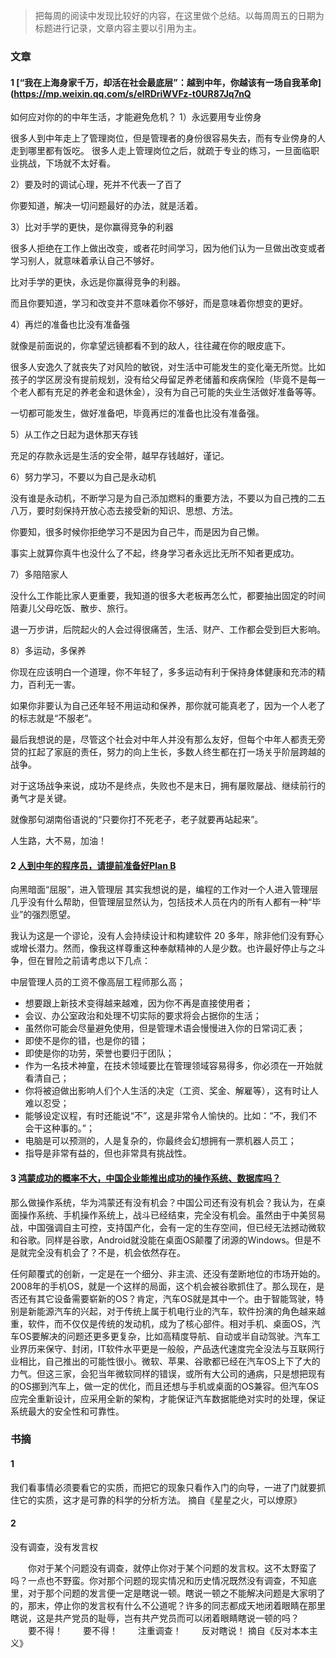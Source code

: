 >把每周的阅读中发现比较好的内容，在这里做个总结。以每周周五的日期为标题进行记录，文章内容主要以引用为主。


### 文章
#### 1 [“我在上海身家千万，却活在社会最底层”：越到中年，你越该有一场自我革命](https://mp.weixin.qq.com/s/elRDriWVFz-t0UR87Jq7nQ

如何应对你的的中年生活，才能避免危机？
1）永远要用专业傍身

很多人到中年走上了管理岗位，但是管理者的身份很容易失去，而有专业傍身的人走到哪里都有饭吃。
很多人走上管理岗位之后，就疏于专业的练习，一旦面临职业挑战，下场就不太好看。

2）要及时的调试心理，死并不代表一了百了

你要知道，解决一切问题最好的办法，就是活着。

3）比对手学的更快，是你赢得竞争的利器

很多人拒绝在工作上做出改变，或者花时间学习，因为他们认为一旦做出改变或者学习别人，就意味着承认自己不够好。

比对手学的更快，永远是你赢得竞争的利器。

而且你要知道，学习和改变并不意味着你不够好，而是意味着你想变的更好。


4）再烂的准备也比没有准备强

就像是前面说的，你拿望远镜都看不到的敌人，往往藏在你的眼皮底下。

很多人安逸久了就丧失了对风险的敏锐，对生活中可能发生的变化毫无所觉。比如孩子的学区房没有提前规划，没有给父母留足养老储蓄和疾病保险（毕竟不是每一个老人都有充足的养老金和退休金），没有为自己可能的失业生活做好准备等等。

一切都可能发生，做好准备吧，毕竟再烂的准备也比没有准备强。

5）从工作之日起为退休那天存钱

充足的存款永远是生活的安全带，越早存钱越好，谨记。

6）努力学习，不要以为自己是永动机

没有谁是永动机，不断学习是为自己添加燃料的重要方法，不要以为自己拽的二五八万，要时刻保持开放心态去接受新的知识、思想、方法。

你要知，很多时候你拒绝学习不是因为自己牛，而是因为自己懒。

事实上就算你真牛也没什么了不起，终身学习者永远比无所不知者更成功。

7）多陪陪家人

没什么工作能比家人更重要，我知道的很多大老板再怎么忙，都要抽出固定的时间陪妻儿父母吃饭、散步、旅行。

退一万步讲，后院起火的人会过得很痛苦，生活、财产、工作都会受到巨大影响。

8）多运动，多保养

你现在应该明白一个道理，你不年轻了，多多运动有利于保持身体健康和充沛的精力，百利无一害。

如果你非要认为自己还年轻不用运动和保养，那你就可能真老了，因为一个人老了的标志就是“不服老”。

最后我想说的是，尽管这个社会对中年人并没有那么友好，但每个中年人都责无旁贷的扛起了家庭的责任，努力的向上生长，多数人终生都在打一场关乎阶层跨越的战争。

对于这场战争来说，成功不是终点，失败也不是末日，拥有屡败屡战、继续前行的勇气才是关键。

就像那句湖南俗语说的“只要你打不死老子，老子就要再站起来”。

人生路，大不易，加油！

#### 2 [人到中年的程序员，请提前准备好Plan B](https://mp.weixin.qq.com/s/w6e5qJ2_knPdUWspEkyTyQ)
向黑暗面“屈服”，进入管理层
其实我想说的是，编程的工作对一个人进入管理层几乎没有什么帮助，但管理层显然认为，包括技术人员在内的所有人都有一种“毕业”的强烈愿望。

我认为这是一个谬论，没有人会持续设计和构建软件 20 多年，除非他们没有野心或增长潜力。然而，像我这样尊重这种奉献精神的人是少数。也许最好停止与之斗争，但在冒险之前请考虑以下几点：

中层管理人员的工资不像高层工程师那么高；

* 想要跟上新技术变得越来越难，因为你不再是直接使用者；
* 会议、办公室政治和处理不切实际的要求将会占据你的生活；
* 虽然你可能会尽量避免使用，但是管理术语会慢慢进入你的日常词汇表；
* 即使不是你的错，也是你的错；
* 即使是你的功劳，荣誉也要归于团队；
* 作为一名技术神童，在技术领域要比在管理领域容易得多，你必须在一开始就看清自己；
* 你将被迫做出影响人们个人生活的决定（工资、奖金、解雇等），这有时让人难以忍受；
* 能够设定议程，有时还能说“不”，这是非常令人愉快的。比如：“不，我们不会干这种事的。”；
* 电脑是可以预测的，人是复杂的，你最终会幻想拥有一票机器人员工；
* 指导是非常有益的，但也非常具有挑战性。

#### 3 [鸿蒙成功的概率不大，中国企业能推出成功的操作系统、数据库吗？](https://mp.weixin.qq.com/s/3APcpMe-KgOwUfoQJK_9Pg)

那么做操作系统，华为鸿蒙还有没有机会？中国公司还有没有机会？我认为，在桌面操作系统、手机操作系统上，战斗已经结束，完全没有机会。虽然由于中美贸易战，中国强调自主可控，支持国产化，会有一定的生存空间，但已经无法撼动微软和谷歌。同样是谷歌，Android就没能在桌面OS颠覆了闭源的Windows。但是不是就完全没有机会了？不是，机会依然存在。
 
任何颠覆式的创新，一定是在一个细分、非主流、还没有垄断地位的市场开始的。2008年的手机OS，就是一个这样的局面，这个机会被谷歌抓住了。那么现在，是否还有其它设备需要崭新的OS？肯定，汽车OS就是其中一个。由于智能驾驶，特别是新能源汽车的兴起，对于传统上属于机电行业的汽车，软件扮演的角色越来越重，软件，而不仅仅是传统的发动机，成为了核心部件。相对手机、桌面OS，汽车OS要解决的问题还更多更复杂，比如高精度导航、自动或半自动驾驶。汽车工业界历来保守、封闭，IT软件水平更是一般般，产品迭代速度完全没法与互联网行业相比，自己推出的可能性很小。微软、苹果、谷歌都已经在汽车OS上下了大的力气。但这三家，会犯当年微软同样的错误，或所有大公司的通病，只是想把现有的OS挪到汽车上，做一定的优化，而且还想与手机或桌面的OS兼容。但汽车OS应完全重新设计，应采用全新的架构，才能保证汽车数据能绝对实时的处理，保证系统最大的安全性和可靠性。


### 书摘
#### 1
我们看事情必须要看它的实质，而把它的现象只看作入门的向导，一进了门就要抓住它的实质，这才是可靠的科学的分析方法。
摘自《星星之火，可以燎原》

#### 2 
没有调查，没有发言权

　　你对于某个问题没有调查，就停止你对于某个问题的发言权。这不太野蛮了吗？一点也不野蛮。你对那个问题的现实情况和历史情况既然没有调查，不知底里，对于那个问题的发言便一定是瞎说一顿。瞎说一顿之不能解决问题是大家明了的，那末，停止你的发言权有什么不公道呢？许多的同志都成天地闭着眼睛在那里瞎说，这是共产党员的耻辱，岂有共产党员而可以闭着眼睛瞎说一顿的吗？
　　要不得！
　　要不得！
　　注重调查！
　　反对瞎说！
摘自《反对本本主义》